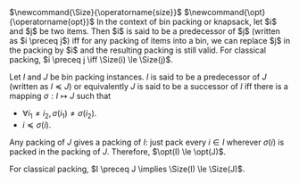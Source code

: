 <span class="invisible">
$\newcommand{\Size}{\operatorname{size}}$
$\newcommand{\opt}{\operatorname{opt}}$
</span>
In the context of bin packing or knapsack, let $i$ and $j$ be two items.
Then $i$ is said to be a predecessor of $j$ (written as $i \preceq j$) iff
for any packing of items into a bin, we can replace $j$ in the packing by $i$
and the resulting packing is still valid.
For classical packing, $i \preceq j \iff \Size(i) \le \Size(j)$.

Let $I$ and $J$ be bin packing instances.
$I$ is said to be a predecessor of $J$ (written as $I \preceq J$)
or equivalently $J$ is said to be a successor of $I$
iff there is a mapping $\sigma: I \mapsto J$ such that

* $\forall i_1 \neq i_2, \sigma(i_1) \neq \sigma(i_2)$.
* $i \preceq \sigma(i)$.

Any packing of $J$ gives a packing of $I$:
just pack every $i \in I$ wherever $\sigma(i)$ is packed in the packing of $J$.
Therefore, $\opt(I) \le \opt(J)$.

For classical packing,
$I \preceq J \implies \Size(I) \le \Size(J)$.
